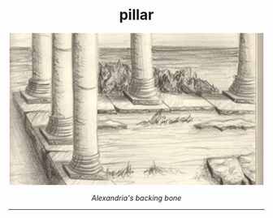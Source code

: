 <div align="center">
  <h1 align="center">
    pillar
  </h1>

  <img src="./media/pillar.png" style="width: 500px"></img>

  *Alexandria's backing bone*

  ---
</div>


